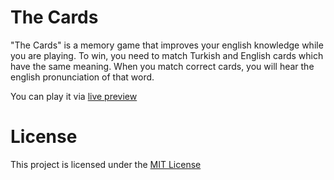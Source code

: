 # The Cards

"The Cards" is a memory game that improves your english knowledge while you are playing. To win, you need to match Turkish and English cards which have the same meaning. When you match correct cards, you will hear the english pronunciation of that word.


You can play it via [live preview](https://thecards.netlify.app/)

# License
This project is licensed under the [MIT License](https://opensource.org/licenses/MIT)
